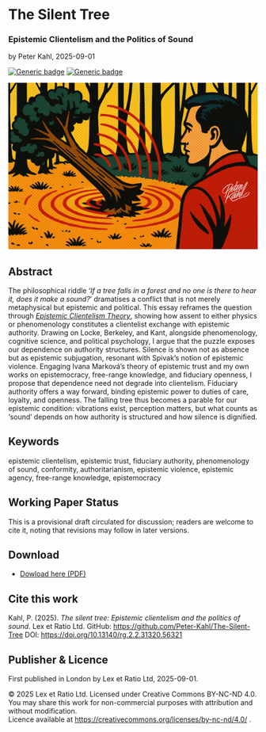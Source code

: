 # The Silent Tree

### Epistemic Clientelism and the Politics of Sound

by Peter Kahl, 2025-09-01

[![Generic badge](https://img.shields.io/badge/DOI-10.13140%2FRG.2.2.31320.56321-blue.svg)](https://doi.org/10.13140/RG.2.2.31320.56321) [![Generic badge](https://img.shields.io/badge/ORCID-0009.0003.1616.4843-green.svg)](https://orcid.org/0009-0003-1616-4843)


![alt text](https://github.com/Peter-Kahl/The-Silent-Tree/blob/main/politics_of_sound.jpg?raw=true)

## Abstract

The philosophical riddle ‘_If a tree falls in a forest and no one is there to hear it, does it make a sound?_’ dramatises a conflict that is not merely metaphysical but epistemic and political. This essay reframes the question through [_Epistemic Clientelism Theory_](https://github.com/Peter-Kahl/Epistemic-Clientelism-Theory), showing how assent to either physics or phenomenology constitutes a clientelist exchange with epistemic authority. Drawing on Locke, Berkeley, and Kant, alongside phenomenology, cognitive science, and political psychology, I argue that the puzzle exposes our dependence on authority structures. Silence is shown not as absence but as epistemic subjugation, resonant with Spivak’s notion of epistemic violence. Engaging Ivana Marková’s theory of epistemic trust and my own works on epistemocracy, free-range knowledge, and fiduciary openness, I propose that dependence need not degrade into clientelism. Fiduciary authority offers a way forward, binding epistemic power to duties of care, loyalty, and openness. The falling tree thus becomes a parable for our epistemic condition: vibrations exist, perception matters, but what counts as ‘sound’ depends on how authority is structured and how silence is dignified.

## Keywords

epistemic clientelism, epistemic trust, fiduciary authority, phenomenology of sound, conformity, authoritarianism, epistemic violence, epistemic agency, free-range knowledge, epistemocracy

## Working Paper Status

This is a provisional draft circulated for discussion; readers are welcome to cite it, noting that revisions may follow in later versions.

## Download

- [Dowload here (PDF)](https://raw.githubusercontent.com/Peter-Kahl/The-Silent-Tree/master/Kahl_P_The_Silent_Tree_01-SEP-2025.pdf)

## Cite this work

Kahl, P. (2025). _The silent tree: Epistemic clientelism and the politics of sound_. Lex et Ratio Ltd. GitHub: https://github.com/Peter-Kahl/The-Silent-Tree DOI: https://doi.org/10.13140/rg.2.2.31320.56321

## Publisher & Licence

First published in London by Lex et Ratio Ltd, 2025-09-01.

© 2025 Lex et Ratio Ltd. Licensed under Creative Commons BY-NC-ND 4.0.\
You may share this work for non-commercial purposes with attribution and without modification.\
Licence available at https://creativecommons.org/licenses/by-nc-nd/4.0/ .